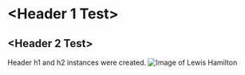 # <Header 1 Test>
## <Header 2 Test>
Header h1 and h2 instances were created.
![Image of Lewis Hamilton]()
